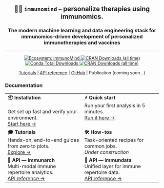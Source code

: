 <div align="center">
<h2>🐦‍🔥 <code>immunomind</code> – <strong>personalize therapies using immunomics.</strong></h2>
<h3><strong>The modern machine learning and data engineering stack for immunomics-driven development of personalized immunotherapies and vaccines</strong></h3>
</div>

---

<div align="center">
  <a href="https://github.com/immunomind">
    <img alt="Ecosystem: ImmunoMind"
         src="https://img.shields.io/badge/ecosystem-ImmunoMind-orange?style=flat-square">
  </a>
  <a href="https://www.r-pkg.org/pkg/immunarch">
    <img alt="CRAN Downloads (all time)"
         src="https://cranlogs.r-pkg.org/badges/grand-total/immunarch">
  </a>
  <a href="https://anaconda.org/conda-forge/r-immunarch">
    <img alt="Conda Total Downloads"
         src="https://anaconda.org/conda-forge/r-immunarch/badges/downloads.svg">
  </a>
  <a href="https://www.r-pkg.org/pkg/immundata">
    <img alt="CRAN Downloads (all time)"
         src="https://cranlogs.r-pkg.org/badges/grand-total/immundata">
  </a>
</div>

<p align="center">
  <a href="https://immunomind.github.io/docs/tutorials/single-cell/">Tutorials</a>
  |
  <a href="https://immunomind.github.io/docs/api/reference/">API reference</a>
  |
  <a href=https://github.com/immunomind/>GitHub</a>
  |
  Publication (coming soon...)
</p>

### Documentation

<div align="center">
<table width="100%">
<tr>
<td width="50%" valign="top"><strong>📦 Installation</strong><br/><br/>Get set up fast and verify your environment.<br/><a href="./docs/intro/installation.md">Start here →</a><br/></td>
<td width="50%" valign="top"><strong>⚡ Quick start</strong><br/>Run your first analysis in 5 minutes.<br/><a href="./docs/intro/quick-start.md">Run it here →</a></td>
</tr>
<tr>
<td valign="top"><strong>🎓 Tutorials</strong><br/>Hands-on, end-to-end guides from zero to plots.<br/><a href="./docs/tutorials/single-cell.md">Explore →</a></td>
<td valign="top"><strong>🛠️ How-tos</strong><br/>Task-oriented recipes for common jobs.<br/><em>Under construction</em></td>
</tr>
<tr>
<td valign="top"><strong>🧬 API — immunarch</strong><br/>Multi-modal immune repertoire analytics.<br/><a href="https://immunomind.github.io/immunarch/reference">API reference →</a></td>
<td valign="top"><strong>🦋 API — immundata</strong><br/>Unified layer for immune repertoire data.<br/><a href="https://immunomind.github.io/immundata/reference">API reference →</a></td>
</tr>
</table>
</div>

